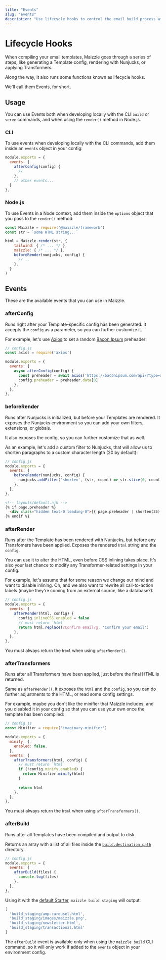 ```yaml
---
title: "Events"
slug: "events"
description: "Use lifecycle hooks to control the email build process at specific steps"
---
```


# Lifecycle Hooks

When compiling your email templates, Maizzle goes through a series of steps, like generating a Template config, rendering with Nunjucks, or applying Transformers. 

Along the way, it also runs some functions known as lifecycle hooks. 

We'll call them Events, for short.

## Usage

You can use Events both when developing locally with the CLI `build` or `serve` commands, and when using the `render()` method in Node.js.

### CLI

To use events when developing locally with the CLI commands, add them inside an `events` object in your config:

```js
module.exports = {
  events: {
    afterConfig(config) {
      //
    },
    // other events...
  }
},
```

### Node.js

To use Events in a Node context, add them inside the `options` object that you pass to the `render()` method:

```js
const Maizzle = require('@maizzle/framework')
const str = `some HTML string...`

html = Maizzle.render(str, {
    tailwind: { /* ... */ },
    maizzle: { /* ... */ },
    beforeRender(nunjucks, config) {
      // ..
    },
  }
)
```

## Events

These are the available events that you can use in Maizzle.

### afterConfig

Runs right after your Template-specific config has been generated.
It accepts the `config` as a parameter, so you can further customize it.

For example, let's use [Axios](https://github.com/axios/axios) to set a random [Bacon Ipsum](https://baconipsum.com/) preheader:

```js
// config.js
const axios = require('axios')

module.exports = {
  events: {
    async afterConfig(config) {
      const preheader = await axios('https://baconipsum.com/api/?type=all-meat&sentences=1&start-with-lorem=1')
      config.preheader = preheader.data[0]
    },    
  },
},
```

### beforeRender

Runs after Nunjucks is initialized, but before your Templates are rendered. 
It exposes the Nunjucks environment so you can add your own filters, extensions, or globals.

It also exposes the config, so you can further customize that as well.

As an example, let's add a custom filter to Nunjucks, that will allow us to shorten paragraphs to a custom character length (20 by default):

```js
// config.js
module.exports = {
  events: {
    beforeRender(nunjucks, config) {
      nunjucks.addFilter('shorten', (str, count) => str.slice(0, count || 20))
    },    
  },
},
```

```html
<!-- layouts/default.njk -->
{% if page.preheader %}
  <div class="hidden text-0 leading-0">{{ page.preheader | shorten(35) }}</div>
{% endif %}
```

### afterRender

Runs after the Template has been rendered with Nunjucks, but before any Transfomers have been applied.
Exposes the rendered `html` string and the `config`.

You can use it to alter the HTML, even before CSS inlining takes place. 
It's also your last chance to modify any Transformer-related settings in your config.

For example, let's assume that for some reason we change our mind and want to disable inlining. 
Oh, and we also want to rewrite all call-to-action labels (maybe they're coming from an external source, like a database?):

```js
// config.js
module.exports = {
  events: {
    afterRender(html, config) {
      config.inlineCSS.enabled = false
      // must return `html`
      return html.replace(/Confirm email/g, 'Confirm your email')
    },    
  },
},
```

<div class="bg-gray-100 border-l-4 border-gradient-b-orange-dark p-4 mb-4 text-md" role="alert">
  <div class="text-gray-600">You must always return the <code class="shiki-inline">html</code> when using <code class="shiki-inline">afterRender()</code>.</div>
</div>

### afterTransformers

Runs after all Transformers have been applied, just before the final HTML is returned.

Same as `afterRender()`, it exposes the `html` and the `config`, so you can do further adjustments to the HTML, or read some config settings.

For example, maybe you don't like the minifier that Maizzle includes, and you disabled it in your config so that you can use your own once the template has been compiled:

```js
// config.js
const Minifier = require('imaginary-minifier')

module.exports = {
  minify: {
    enabled: false,
  },
  events: {
    afterTransformers(html, config) {
      // must return `html`
      if (!config.minify.enabled) {
        return Minifier.minify(html)
      }
  
      return html
    },
  },
},
```

<div class="bg-gray-100 border-l-4 border-gradient-b-orange-dark p-4 mb-4 text-md" role="alert">
  <div class="text-gray-600">You must always return the <code class="shiki-inline">html</code> when using <code class="shiki-inline">afterTransformers()</code>.</div>
</div>

### afterBuild

Runs after all Templates have been compiled and output to disk. 

Returns an array with a list of all files inside the [`build.destination.path`](/docs/build-paths/#path) directory.

```js
// config.js
module.exports = {
  events: {
    afterBuild(files) {
      console.log(files)
    },
  },
},
```

Using it with the [default Starter](https://github.com/maizzle/maizzle), `maizzle build staging` will output:

```js
[
  'build_staging/amp-carousel.html',
  'build_staging/images/maizzle.png',
  'build_staging/newsletter.html',
  'build_staging/transactional.html'
]
```

<div class="bg-gray-100 border-l-4 border-gradient-b-orange-dark p-4 mb-4 text-md" role="alert">
  <div class="text-gray-600">The <code class="shiki-inline">afterBuild</code> event is available only when using the <code class="shiki-inline">maizzle build</code> CLI command, so it will only work if added to the <code class="shiki-inline">events</code> object in your environment config.</div>
</div>
